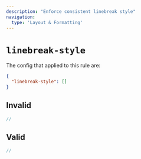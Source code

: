 ```yaml
---
description: "Enforce consistent linebreak style"
navigation:
  type: 'Layout & Formatting'
---
```


# `linebreak-style`

The config that applied to this rule are:

```json
{
  "linebreak-style": []
}
```

## Invalid

```js invalid
//
```

## Valid

```js valid
//
```
  